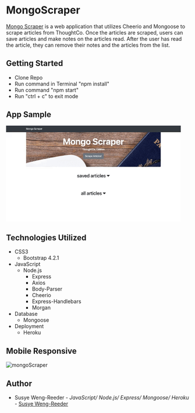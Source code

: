 # MongoScraper

[Mongo Scraper](https://guarded-badlands-81732.herokuapp.com/)
is a web application that utilizes Cheerio and Mongoose to scrape articles from ThoughtCo. Once the articles are scraped, users can save articles and make notes on the articles read. After the user has read the article, they can remove their notes and the articles from the list.


## Getting Started

- Clone Repo
- Run command in Terminal "npm install"
- Run command "npm start"
- Run "ctrl + c" to exit mode

## App Sample

![mongoScraper](public/images/mongoScraper.gif "mongoScraper")


## Technologies Utilized

- CSS3
    - Bootstrap 4.2.1
- JavaScript
    - Node.js
        - Express
        - Axios
        - Body-Parser
        - Cheerio
        - Express-Handlebars
        - Morgan
- Database
    - Mongoose
- Deployment
    - Heroku

## Mobile Responsive

![mongoScraper](public/images/mongoScraperMobile.gif "mongoScraper")


## Author

- Susye Weng-Reeder - *JavaScript/ Node.js/ Express/ Mongoose/ Heroku* - [Susye Weng-Reeder](https://www.weng-reeder.com/ "Susye's Portfolio")


